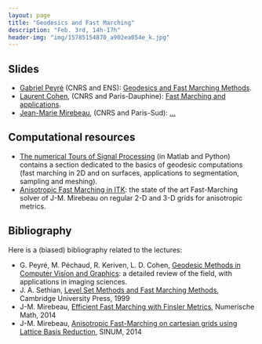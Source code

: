 ```yaml
---
layout: page
title: "Geodesics and Fast Marching"
description: "Feb. 3rd, 14h-17h"
header-img: "img/15785154870_a902ea054e_k.jpg"
---
```


Slides
----

- [Gabriel Peyré](http://www.gpeyre.com) (CNRS and ENS): [Geodesics and Fast Marching Methods](../slides/mc02-peyre.pdf).
- [Laurent Cohen](https://www.ceremade.dauphine.fr/~cohen/), (CNRS and Paris-Dauphine): [Fast Marching  and applications](../slides/mc02-cohen.pdf).
- [Jean-Marie Mirebeau](https://www.math.u-psud.fr/~mirebeau/Main_page.html), (CNRS and Paris-Sud): [...](../slides/mc02-mirebeau.pdf)


Computational resources
----

- [The numerical Tours of Signal Processing](http://www.numerical-tours.com) (in Matlab and Python) contains a section dedicated to the basics of geodesic computations (fast marching in 2D and on surfaces, applications to segmentation, sampling and meshing).
- [Anisotropic Fast Marching in ITK](http://www.insight-journal.org/browse/publication/956): the state of the art Fast-Marching solver of J-M. Mirebeau on regular 2-D and 3-D grids for anisotropic metrics.

Bibliography
----

Here is a (biased) bibliography related to the lectures:

- G. Peyré, M. Péchaud, R. Keriven, L.  D. Cohen, [Geodesic Methods in Computer Vision and Graphics](https://hal.archives-ouvertes.fr/hal-00528999/): a detailed review of the field, with applications in imaging sciences.
- J. A. Sethian, [Level Set Methods and Fast Marching Methods](https://books.google.fr/books/about/Level_Set_Methods_and_Fast_Marching_Meth.html?id=ErpOoynE4dIC&redir_esc=y), Cambridge University Press, 1999
- J-M. Mirebeau, [Efficient Fast Marching with Finsler Metrics](http://arxiv.org/abs/1208.1430),  Numerische Math, 2014
- J-M. Mirebeau, [Anisotropic Fast-Marching on cartesian grids using Lattice Basis Reduction](http://arxiv.org/abs/1201.1546), SINUM, 2014
